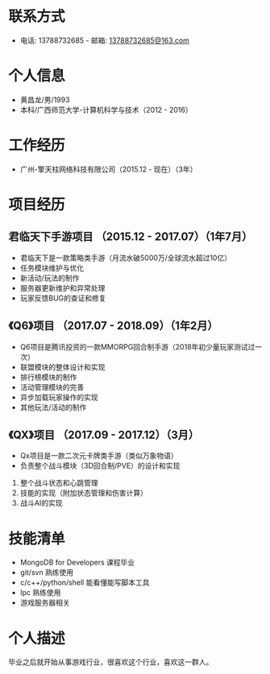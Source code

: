 # 联系方式
- 电话: 13788732685         - 邮箱: 13788732685@163.com

# 个人信息
- 黄昌龙/男/1993
- 本科/广西师范大学-计算机科学与技术（2012 - 2016）

# 工作经历
- 广州-擎天柱网络科技有限公司（2015.12 - 现在）（3年）

# 项目经历

## 君临天下手游项目 （2015.12 - 2017.07）（1年7月）
- 君临天下是一款策略类手游（月流水破5000万/全球流水超过10亿）
- 任务模块维护与优化
- 新活动/玩法的制作
- 服务器更新维护和异常处理
- 玩家反馈BUG的查证和修复

## 《Q6》项目 （2017.07 - 2018.09）（1年2月）
- Q6项目是腾讯投资的一款MMORPG回合制手游（2018年初少量玩家测试过一次）
- 联盟模块的整体设计和实现
- 排行榜模块的制作
- 活动管理模块的完善
- 异步加载玩家操作的实现
- 其他玩法/活动的制作

## 《QX》项目 （2017.09 - 2017.12）（3月）
- Qx项目是一款二次元卡牌类手游（类似万象物语）
- 负责整个战斗模块（3D回合制/PVE）的设计和实现
1. 整个战斗状态和心跳管理
2. 技能的实现（附加状态管理和伤害计算）
3. 战斗AI的实现

# 技能清单
- MongoDB for Developers 课程毕业
- git/svn 熟练使用
- c/c++/python/shell 能看懂能写脚本工具
- lpc 熟练使用
- 游戏服务器相关

# 个人描述
毕业之后就开始从事游戏行业，很喜欢这个行业，喜欢这一群人。
